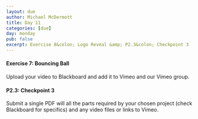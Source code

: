```yaml
---
layout: due
author: Michael McDermott
title: Day 11
categories: [due]
day: monday
pub: false
excerpt: Exercise 8&colon; Logo Reveal &amp; P2.3&colon; Checkpoint 3
---
```

#### Exercise 7: Bouncing Ball
Upload your video to Blackboard and add it to Vimeo and our Vimeo group.

#### P2.3: Checkpoint 3
Submit a single PDF will all the parts required by your chosen project (check Blackboard for specifics) and any video files or links to Vimeo.
